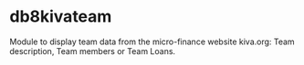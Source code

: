 db8kivateam
===========

Module to display team data from the micro-finance website kiva.org: Team description, Team members or Team Loans.
